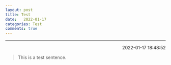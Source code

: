 ```yaml
---
layout: post
title: Test
date:   2022-01-17 
categories: Test
comments: true
---
```

---
<p align="right">2022-01-17 18:48:52</p>

> This is a test sentence.
